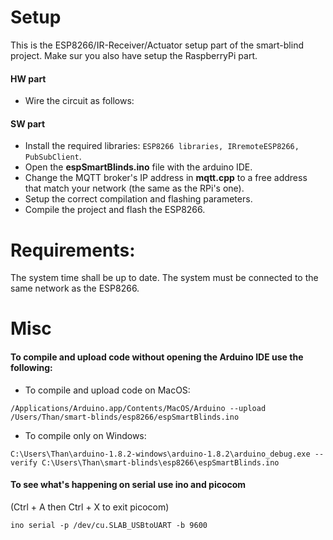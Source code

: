  # Setup
 This is the ESP8266/IR-Receiver/Actuator setup part of the smart-blind project. Make sur you also have setup the RaspberryPi part.
#### HW part
* Wire the circuit as follows:

#### SW part
* Install the required libraries: `ESP8266 libraries, IRremoteESP8266, PubSubClient`.
* Open the __espSmartBlinds.ino__ file with the arduino IDE.
* Change the MQTT broker's IP address in __mqtt.cpp__ to a free address that match your network (the same as the RPi's one).
* Setup the correct compilation and flashing parameters.
* Compile the project and flash the ESP8266.


# Requirements:
The system time shall be up to date.
The system must be connected to the same network as the ESP8266. 


# Misc
#### To compile and upload code without opening the Arduino IDE use the following:
* To compile and upload code on MacOS:
```shell
/Applications/Arduino.app/Contents/MacOS/Arduino --upload /Users/Than/smart-blinds/esp8266/espSmartBlinds.ino
```
* To compile only on Windows:
```shell
C:\Users\Than\arduino-1.8.2-windows\arduino-1.8.2\arduino_debug.exe --verify C:\Users\Than\smart-blinds\esp8266\espSmartBlinds.ino
```

#### To see what's happening on serial use ino and picocom
(Ctrl + A then Ctrl + X to exit picocom)
```shell
ino serial -p /dev/cu.SLAB_USBtoUART -b 9600
```